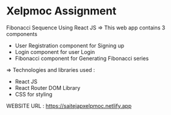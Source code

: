 # Xelpmoc Assignment 
Fibonacci Sequence Using React JS 
=> This web app contains 3 components
- User Registration component for Signing up 
- Login component for user Login
- Fibonacci component for Generating Fibonacci series 

=> Technologies and libraries used : 
- React JS 
- React Router DOM Library
- CSS for styling 

WEBSITE URL : https://saitejapxelpmoc.netlify.app
